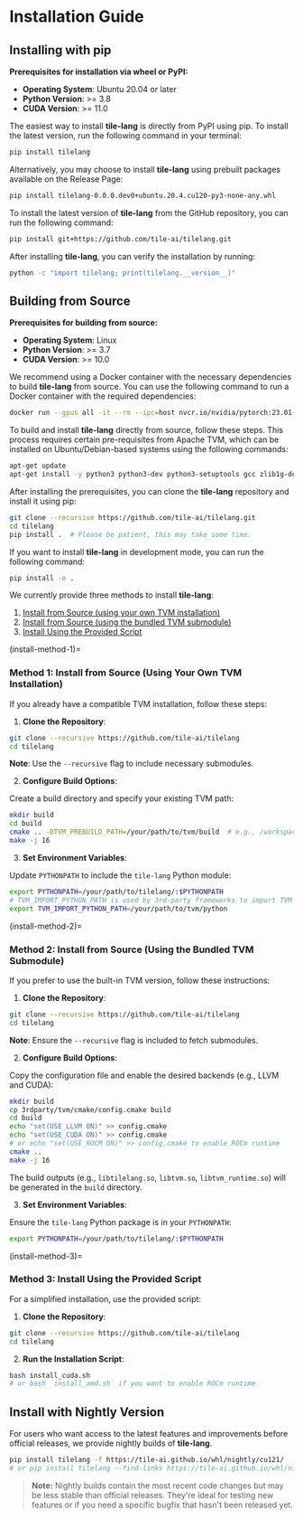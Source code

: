 # Installation Guide

## Installing with pip

**Prerequisites for installation via wheel or PyPI:**

- **Operating System**: Ubuntu 20.04 or later
- **Python Version**: >= 3.8
- **CUDA Version**: >= 11.0

The easiest way to install **tile-lang** is directly from PyPI using pip. To install the latest version, run the following command in your terminal:

```bash
pip install tilelang
```

Alternatively, you may choose to install **tile-lang** using prebuilt packages available on the Release Page:

```bash
pip install tilelang-0.0.0.dev0+ubuntu.20.4.cu120-py3-none-any.whl
```

To install the latest version of **tile-lang** from the GitHub repository, you can run the following command:

```bash
pip install git+https://github.com/tile-ai/tilelang.git
```

After installing **tile-lang**, you can verify the installation by running:

```bash
python -c "import tilelang; print(tilelang.__version__)"
```

## Building from Source

**Prerequisites for building from source:**

- **Operating System**: Linux
- **Python Version**: >= 3.7
- **CUDA Version**: >= 10.0

We recommend using a Docker container with the necessary dependencies to build **tile-lang** from source. You can use the following command to run a Docker container with the required dependencies:

```bash
docker run --gpus all -it --rm --ipc=host nvcr.io/nvidia/pytorch:23.01-py3
```

To build and install **tile-lang** directly from source, follow these steps. This process requires certain pre-requisites from Apache TVM, which can be installed on Ubuntu/Debian-based systems using the following commands:

```bash
apt-get update
apt-get install -y python3 python3-dev python3-setuptools gcc zlib1g-dev build-essential cmake libedit-dev
```

After installing the prerequisites, you can clone the **tile-lang** repository and install it using pip:

```bash
git clone --recursive https://github.com/tile-ai/tilelang.git
cd tilelang
pip install .  # Please be patient, this may take some time.
```

If you want to install **tile-lang** in development mode, you can run the following command:

```bash
pip install -e .
```

We currently provide three methods to install **tile-lang**:

1. [Install from Source (using your own TVM installation)](#install-method-1)
2. [Install from Source (using the bundled TVM submodule)](#install-method-2)
3. [Install Using the Provided Script](#install-method-3)

(install-method-1)=

### Method 1: Install from Source (Using Your Own TVM Installation)

If you already have a compatible TVM installation, follow these steps:

1. **Clone the Repository**:

```bash
git clone --recursive https://github.com/tile-ai/tilelang
cd tilelang
```

**Note**: Use the `--recursive` flag to include necessary submodules.

2. **Configure Build Options**:

Create a build directory and specify your existing TVM path:

```bash
mkdir build
cd build
cmake .. -DTVM_PREBUILD_PATH=/your/path/to/tvm/build  # e.g., /workspace/tvm/build
make -j 16
```

3. **Set Environment Variables**:

Update `PYTHONPATH` to include the `tile-lang` Python module:

```bash
export PYTHONPATH=/your/path/to/tilelang/:$PYTHONPATH
# TVM_IMPORT_PYTHON_PATH is used by 3rd-party frameworks to import TVM
export TVM_IMPORT_PYTHON_PATH=/your/path/to/tvm/python
```

(install-method-2)=

### Method 2: Install from Source (Using the Bundled TVM Submodule)

If you prefer to use the built-in TVM version, follow these instructions:

1. **Clone the Repository**:

```bash
git clone --recursive https://github.com/tile-ai/tilelang
cd tilelang
```

**Note**: Ensure the `--recursive` flag is included to fetch submodules.

2. **Configure Build Options**:

Copy the configuration file and enable the desired backends (e.g., LLVM and CUDA):

```bash
mkdir build
cp 3rdparty/tvm/cmake/config.cmake build
cd build
echo "set(USE_LLVM ON)" >> config.cmake
echo "set(USE_CUDA ON)" >> config.cmake 
# or echo "set(USE_ROCM ON)" >> config.cmake to enable ROCm runtime
cmake ..
make -j 16
```

The build outputs (e.g., `libtilelang.so`, `libtvm.so`, `libtvm_runtime.so`) will be generated in the `build` directory.

3. **Set Environment Variables**:

Ensure the `tile-lang` Python package is in your `PYTHONPATH`:

```bash
export PYTHONPATH=/your/path/to/tilelang/:$PYTHONPATH
```

(install-method-3)=

### Method 3: Install Using the Provided Script

For a simplified installation, use the provided script:

1. **Clone the Repository**:

```bash
git clone --recursive https://github.com/tile-ai/tilelang
cd tilelang
```

2. **Run the Installation Script**:

```bash
bash install_cuda.sh
# or bash `install_amd.sh` if you want to enable ROCm runtime
```

## Install with Nightly Version

For users who want access to the latest features and improvements before official releases, we provide nightly builds of **tile-lang**.

```bash
pip install tilelang -f https://tile-ai.github.io/whl/nightly/cu121/
# or pip install tilelang --find-links https://tile-ai.github.io/whl/nightly/cu121/
```

> **Note:** Nightly builds contain the most recent code changes but may be less stable than official releases. They're ideal for testing new features or if you need a specific bugfix that hasn't been released yet.
